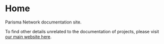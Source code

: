 # Home
Parisma Network documentation site.

To find other details unrelated to the documentation of projects, please visit [our main website here](https://parisma.rf.gd/?utm_media_source=paw).

